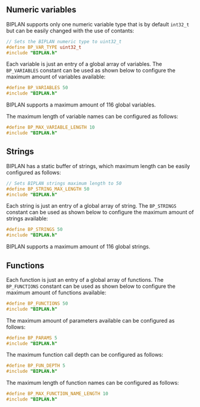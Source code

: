 ## Numeric variables
BIPLAN supports only one numeric variable type that is by default `int32_t` but can be easily changed with the use of contants:
```cpp
// Sets the BIPLAN numeric type to uint32_t
#define BP_VAR_TYPE uint32_t
#include "BIPLAN.h"
```
Each variable is just an entry of a global array of variables. The `BP_VARIABLES` constant can be used as shown below to configure the maximum amount of variables available:
```cpp
#define BP_VARIABLES 50
#include "BIPLAN.h"
```
BIPLAN supports a maximum amount of 116 global variables.

The maximum length of variable names can be configured as follows:
```cpp
#define BP_MAX_VARIABLE_LENGTH 10
#include "BIPLAN.h"
```

## Strings
BIPLAN has a static buffer of strings, which maximum length can be easily configured as follows:
```cpp
// Sets BIPLAN strings maximum length to 50
#define BP_STRING_MAX_LENGTH 50
#include "BIPLAN.h"
```
Each string is just an entry of a global array of string. The `BP_STRINGS` constant can be used as shown below to configure the maximum amount of strings available:
```cpp
#define BP_STRINGS 50
#include "BIPLAN.h"
```
BIPLAN supports a maximum amount of 116 global strings.

## Functions
Each function is just an entry of a global array of functions. The `BP_FUNCTIONS` constant can be used as shown below to configure the maximum amount of functions available:
```cpp
#define BP_FUNCTIONS 50
#include "BIPLAN.h"
```
The maximum amount of parameters available can be configured as follows:
```cpp
#define BP_PARAMS 5
#include "BIPLAN.h"
```
The maximum function call depth can be configured as follows:
```cpp
#define BP_FUN_DEPTH 5
#include "BIPLAN.h"
```
The maximum length of function names can be configured as follows:
```cpp
#define BP_MAX_FUNCTION_NAME_LENGTH 10
#include "BIPLAN.h"
```
